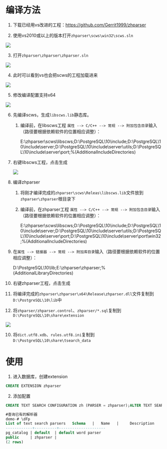 # 编译方法

1. 下载已经用vs改进的工程：https://github.com/Gerrit1999/zhparser

2. 使用vs2010或以上的版本打开`zhparser\scws\win32\scws.sln`

![](https://ciirtuuew6.feishu.cn/space/api/box/stream/download/asynccode/?code=OGE1NDVlOGY1YWFlYWIyNTkyYWM4ZDQ2OTE1MjY1MDFfQjZvT29JM1pQOTdyWWlFV3dndGdwQVFtb3lFQkVHbmRfVG9rZW46Ym94Y25sbnNpcXh2NmhrbENCN04zWWhtajliXzE2NTk5NTI2NDc6MTY1OTk1NjI0N19WNA)

3. 打开`zhparser\zhparser\zhparser.sln`

![](https://ciirtuuew6.feishu.cn/space/api/box/stream/download/asynccode/?code=MTM4YTMyMmFkNzgzODlkN2E4MTE4NWY3ODllNWU4NTVfUHJDdTlvcnRUb3Exendqb29Da2M4WHFpaUhPZWZjUmJfVG9rZW46Ym94Y25nUHp2blNnMWVCRDJiVXhlVUhtdnJoXzE2NTk5NTI2NDc6MTY1OTk1NjI0N19WNA)

4. 此时可以看到vs也会把scws的工程加载进来

![](https://ciirtuuew6.feishu.cn/space/api/box/stream/download/asynccode/?code=ZDY2YThhNTExZDMyNDdkNTgwZGM5Mzc4NzgwNWQ1OGNfSGk2c25zRlphQldrUkFXSExMeXpMazBiS1ZZZ1NmTUNfVG9rZW46Ym94Y25wR1FYUkJIU3RSOWhWZDlBbUd5S2xiXzE2NTk5NTI2NDc6MTY1OTk1NjI0N19WNA)

5. 修改编译配置支持x64

![](https://ciirtuuew6.feishu.cn/space/api/box/stream/download/asynccode/?code=NTFjOTFkNmUzODRmZTMwZDFjNTUxMDdlOTU4ZmRhYzJfWjhYb3NyVzc4bUNJQmd4eFJ6SVZqTkR4bUZ2dGxLUVNfVG9rZW46Ym94Y255cWs2cmxyQTFNbEhreG5YYW5TcG9oXzE2NTk5NTI2NDc6MTY1OTk1NjI0N19WNA)

6. 先编译scws，生成`libscws.lib`静态库。
   
   1. 编译前，在libscws工程 `属性 --> C/C++ --> 常规 --> 附加包含目录`输入（路径要根据依赖软件的位置相应调整）：
      
      E:\zhparser\scws\libscws;D:\PostgreSQL\10\include;D:\PostgreSQL\10\include\server;D:\PostgreSQL\10\include\server\utils;D:\PostgreSQL\10\include\server\port;%(AdditionalIncludeDirectories)

7. 右键libscws工程，点击生成
   
   ![](https://ciirtuuew6.feishu.cn/space/api/box/stream/download/asynccode/?code=YTNlNmZlOWI3ZDhkNTI1NjU1YzFmOGVjM2Y5MTZkNGFfMVRDWGVpYTNKeTIzWmhHSzVvV3ZzQWNzMmExaUJ5T05fVG9rZW46Ym94Y25kVjZyeWp5Z21EVktDQkRZbFl1aE81XzE2NTk5NTI2NDc6MTY1OTk1NjI0N19WNA)

8. 编译zhparser
   
   1. 将刚才编译完成的`zhparser\scws\Releas\libscws.lib`文件放到`zhparser\zhparser`根目录下
   
   2. 编译前，在zhparser工程 `属性 --> C/C++ --> 常规 --> 附加包含目录`输入（路径要根据依赖软件的位置相应调整）：
      
      E:\zhparser\scws\libscws;D:\PostgreSQL\10\include;D:\PostgreSQL\10\include\server;D:\PostgreSQL\10\include\server\utils;D:\PostgreSQL\10\include\server\port;D:\PostgreSQL\10\include\server\port\win32;%(AdditionalIncludeDirectories)

9. 在`属性 --> 链接器 --> 常规 --> 附加库目录`输入（路径要根据依赖软件的位置相应调整）：
   
      D:\PostgreSQL\10\lib;E:\zhparser\zhparser;%(AdditionalLibraryDirectories)

10. 右键zhparser工程，点击生成

11. 将编译完成的`zhparser\zhparser\x64\Release\zhparser.dll`文件复制到`D:\PostgreSQL\10\lib`中

12. 将`zhparser/zhparser.control`、`zhparser/*.sql`复制到`D:\PostgreSQL\10\share\extension`

![](https://ciirtuuew6.feishu.cn/space/api/box/stream/download/asynccode/?code=ZDg5ZTE4ZjgyNTNlNmY0ZDU2YzVlZDJiY2RjNWI3MDZfSjU4WHhxWEhsWWdyZUZONU8zQTE5S01ySkZQdmpUSUdfVG9rZW46Ym94Y24xc01oU1NKUXJyTkhibkpXSVNTQWNlXzE2NTk5NTI2NDc6MTY1OTk1NjI0N19WNA)

10. 将`dict.utf8.xdb`、`rules.utf8.ini`复制到`D:\PostgreSQL\10\share\tsearch_data`

# 使用

1. 进入数据库，创建extension

```sql
CREATE EXTENSION zhparser
```

2. 添加配置

```sql
CREATE TEXT SEARCH CONFIGURATION zh (PARSER = zhparser);ALTER TEXT SEARCH CONFIGURATION zh ADD MAPPING FOR n,v,a,i,e,l WITH simple;

#查询已有的解析器
demo-# \dFp         
List of text search parsers   Schema   |   Name   |     Description     
------------+----------+--------------------- 
pg_catalog | default  | default word parser 
public     | zhparser | 
(2 rows)
```
